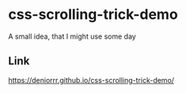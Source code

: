 # css-scrolling-trick-demo
A small idea, that I might use some day

## Link
https://deniorrr.github.io/css-scrolling-trick-demo/
